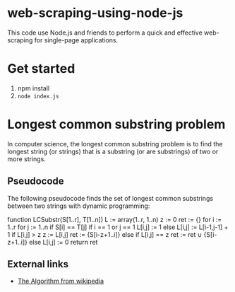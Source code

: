 # web-scraping-using-node-js
This code use Node.js and friends to perform a quick and effective web-scraping for single-page applications.

# Get started
1. npm install
2. `node index.js`


# Longest common substring problem
In computer science, the longest common substring problem is to find the longest string (or strings) that is a substring (or are substrings) of two or more strings.

## Pseudocode
The following pseudocode finds the set of longest common substrings between two strings with dynamic programming:

function LCSubstr(S[1..r], T[1..n])
    L := array(1..r, 1..n)
    z := 0
    ret := {}
    for i := 1..r
        for j := 1..n
            if S[i] == T[j]
                if i == 1 or j == 1
                    L[i,j] := 1
                else
                    L[i,j] := L[i-1,j-1] + 1
                if L[i,j] > z
                    z := L[i,j]
                    ret := {S[i-z+1..i]}
                else
                if L[i,j] == z
                    ret := ret ∪ {S[i-z+1..i]}
            else
                L[i,j] := 0
    return ret



## External links
- [The Algorithm from wikipedia](https://en.wikipedia.org/wiki/Longest_common_substring_problem)